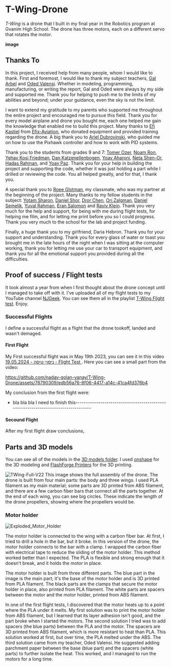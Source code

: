 # T-Wing-Drone
*T-Wing* is a drone that I built in my final year in the Robotics program at Gvanim High School. The drone has three motors, each on a different servo that rotates the motor.

 **image**

## Thanks To
In this project, I received help from many people, whom I would like to thank. First and foremost, I would like to thank my subject teachers, [Gal Arbel](https://github.com/galarb) and [Oded Valensi](). Whether in modeling, programming, manufacturing, or writing the report, Gal and Oded were always by my side and supported me. Thank you for helping to push me to the limits of my abilities and beyond; under your guidance, even the sky is not the limit.

I want to extend my gratitude to my parents who supported me throughout the entire project and encouraged me to pursue this field. Thank you for every model airplane and drone you bought me, each one helped me gain the knowledge that enabled me to build this project. Many thanks to [Efi Kastiel](https://www.linkedin.com/search/results/all/?fetchDeterministicClustersOnly=true&heroEntityKey=urn%3Ali%3Afsd_profile%3AACoAADLQAJUBAUvj69bxqbnr-7TJYAfVfe6obSc&keywords=efi%20kastiel&origin=RICH_QUERY_SUGGESTION&position=0&searchId=0ba67cb9-c28c-4535-bafa-e0ef54953f92&sid=DP1&spellCorrectionEnabled=false) from [Efix-Aviation](https://www.linkedin.com/company/efixaviation/?originalSubdomain=il), who donated equipment and provided training regarding the drone. A big thank you to [Ariel Dubrovinski](), who guided me on how to use the Pixhawk controller and how to work with PID systems.

Thank you to the students from grades 9 and 7: [Tomer Ozer](https://github.com/TomerOzer), [Noam Ron](https://github.com/NoamRon1), [Yehav Kosi Friedman](https://github.com/yahavkosoi), [Dan Katzenellenbogen](https://github.com/Dan-Katzenellenbogen), [Yoav Aharoni](), [Neta Shen-Or](), [Hadas Rahman](), and [Yoav Paz](https://github.com/YoavPaz). Thank you for your help in building the project and supporting the code, whether it was just holding a part while I drilled or reviewing the code. You all helped greatly, and for that, I thank you.

A special thank you to [Roee Glotman](https://github.com/Roee-dev), my classmate, who was my partner at the beginning of the project. Many thanks to my fellow students in the subject: [Yotam Sharon](), [Daniel Shor](), [Dror Chen](), [Ori Zalgman](), [Daniel Semelik](https://github.com/DanielSmelik), [Yuval Rahman](), [Eran Salomon]() and [Raviv Klein](https://github.com/raviviviviv). Thank you very much for the help and support, for being with me during flight tests, for helping me film, and for letting me print before you so I could progress. Thank you very much to the school for the lab and project funding.

Finally, a huge thank you to my girlfriend, Daria Hebron. Thank you for your support and understanding. Thank you for every glass of water or toast you brought me in the late hours of the night when I was sitting at the computer working, thank you for letting me use your car to transport equipment, and thank you for all the emotional support you provided during all the difficulties.

## Proof of success / Flight tests
It took almost a year from when I first thought about the drone concept until I managed to take off with it. I've uploaded all of my flight tests to my YouTube channel [NJGeek](https://www.youtube.com/channel/UCFTb9_tvUnTDQ8KEI29btOw). You can see them all in the playlist [T-Wing Flight test](https://youtube.com/playlist?list=PLqjej9Hx4NUbdtqtBohuQlDSfjigC6vUl&si=ENThvdS27YvLaflj). Enjoy.

### Successful Flights
I define a successful flight as a flight that the drone tookoff, landed and wasn't demaged.
#### First Flight
My First successful flight was in May 19th 2023, you can see it in this video [ניסויי טיסה - 19.05.2024 - Flight Test
](https://youtu.be/v9YFX8xqOcs). Here you can see a small part from the video:

https://github.com/nadav-golan-yanay/T-Wing-Drone/assets/78790309/edb56a76-8f06-4417-a14c-41ca4fd376b4

My conclusion from the first flight were:
- bla bla bla I need to finish this----------------------------------------------------------------------------------


#### Secound Flight
After my first flight draw conclusions,



## Parts and 3D models
You can see all of the models in the [3D models folder](https://github.com/nadav-golan-yanay/T-Wing-Drone/tree/0b038b9dfee622c4904f3aa1510728cdbde3ab1c/V22%20full%20assembly%203D%20files).
I used [onshape](https://www.onshape.com/en/) for the 3D modeling and [FlashForge Printers](https://flashforge.com/) for the 3D printing.

![TWing-Full-V22](https://github.com/nadav-golan-yanay/T-Wing-Drone/assets/78790309/63dcac5a-7471-424a-bd80-f48f89bf449f)
This image shows the full assembly of the drone. The drone is built from four main parts: the body and three wings. I used PLA filament as my main material; some parts are 3D printed from ABS filament, and there are a few carbon fiber bars that connect all the parts together. At the end of each wing, you can see big circles. These indicate the length of the drone propellers, showing where the propellers would be.

### Motor holder
![Exploded_Motor_Holder](https://github.com/nadav-golan-yanay/T-Wing-Drone/assets/78790309/eb4dbcce-7ec2-4fd4-9dbd-57e81f796824)

The motor holder is connected to the wing with a carbon fiber bar. At first, I tried to drill a hole in the bar, but it broke. In this version of the drone, the motor holder connects to the bar with a clamp. I wrapped the carbon fiber with electrical tape to reduce the sliding of the motor holder. This method worked better than I expected. The PLA is flexible and strong enough that it doesn't break, and it holds the motor in place.

The motor holder is built from three different parts. The blue part in the image is the main part; it's the base of the motor holder and is 3D printed from PLA filament. The black parts are the clamps that secure the motor holder in place, also printed from PLA filament. The white parts are spacers between the motor and the motor holder, printed from ABS filament.

In one of the first flight tests, I discovered that the motor heats up to a point where the PLA under it melts. My first solution was to print the motor holder from ABS filament, but I learned that its layer adhesion isn't good, and the part broke when I started the motors. The second solution I tried was to add spacers (the blue parts) between the PLA and the motor. The spacers are 3D printed from ABS filament, which is more resistant to heat than PLA. This solution worked at first, but over time, the PLA melted under the ABS. The third solution came from my teacher, Oded Valensi. He suggested adding parchment paper between the base (blue part) and the spacers (white parts) to further isolate the heat. This worked, and I managed to run the motors for a long time.

